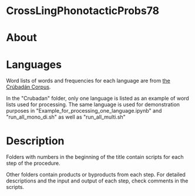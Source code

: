 # CrossLingPhonotacticProbs78

# About

# Languages
Word lists of words and frequencies for each language are from [the Crúbadán Corpus](http://crubadan.org/).

In the "Crubadan" folder, only one language is listed as an example of word lists used for processing. The same language is used for demonstration purposes in "Example_for_processing_one_language.ipynb" and "run_all_mono_di.sh" as well as "run_all_multi.sh"

# Description
Folders with numbers in the beginning of the title contain scripts for each step of the procedure.

Other folders contain products or byproducts from each step. For detailed descriptions and the input and output of each step, check comments in the scripts.